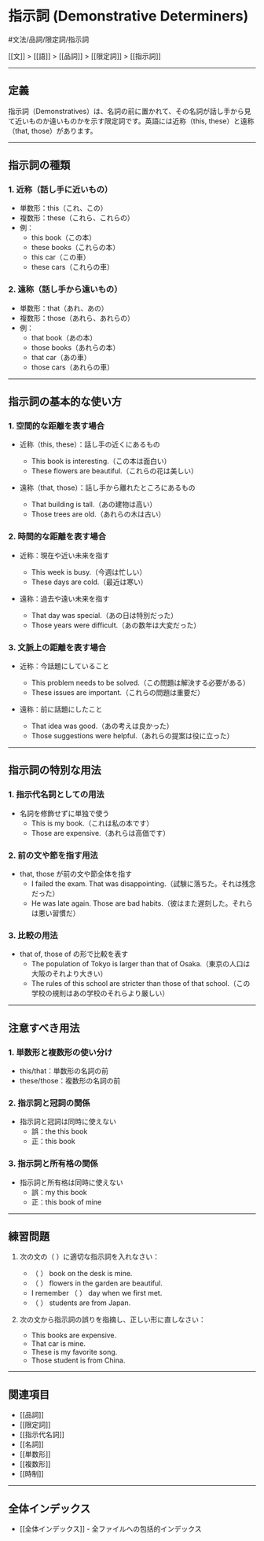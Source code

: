 ﻿# 指示詞 (Demonstrative Determiners)

#文法/品詞/限定詞/指示詞

[[文]] > [[語]] > [[品詞]] > [[限定詞]] > [[指示詞]]

---

## 定義
指示詞（Demonstratives）は、名詞の前に置かれて、その名詞が話し手から見て近いものか遠いものかを示す限定詞です。英語には近称（this, these）と遠称（that, those）があります。

---

## 指示詞の種類

### 1. 近称（話し手に近いもの）
- 単数形：this（これ、この）
- 複数形：these（これら、これらの）
- 例：
  - this book（この本）
  - these books（これらの本）
  - this car（この車）
  - these cars（これらの車）

### 2. 遠称（話し手から遠いもの）
- 単数形：that（あれ、あの）
- 複数形：those（あれら、あれらの）
- 例：
  - that book（あの本）
  - those books（あれらの本）
  - that car（あの車）
  - those cars（あれらの車）

---

## 指示詞の基本的な使い方

### 1. 空間的な距離を表す場合
- 近称（this, these）：話し手の近くにあるもの
  - This book is interesting.（この本は面白い）
  - These flowers are beautiful.（これらの花は美しい）

- 遠称（that, those）：話し手から離れたところにあるもの
  - That building is tall.（あの建物は高い）
  - Those trees are old.（あれらの木は古い）

### 2. 時間的な距離を表す場合
- 近称：現在や近い未来を指す
  - This week is busy.（今週は忙しい）
  - These days are cold.（最近は寒い）

- 遠称：過去や遠い未来を指す
  - That day was special.（あの日は特別だった）
  - Those years were difficult.（あの数年は大変だった）

### 3. 文脈上の距離を表す場合
- 近称：今話題にしていること
  - This problem needs to be solved.（この問題は解決する必要がある）
  - These issues are important.（これらの問題は重要だ）

- 遠称：前に話題にしたこと
  - That idea was good.（あの考えは良かった）
  - Those suggestions were helpful.（あれらの提案は役に立った）

---

## 指示詞の特別な用法

### 1. 指示代名詞としての用法
- 名詞を修飾せずに単独で使う
  - This is my book.（これは私の本です）
  - Those are expensive.（あれらは高価です）

### 2. 前の文や節を指す用法
- that, those が前の文や節全体を指す
  - I failed the exam. That was disappointing.（試験に落ちた。それは残念だった）
  - He was late again. Those are bad habits.（彼はまた遅刻した。それらは悪い習慣だ）

### 3. 比較の用法
- that of, those of の形で比較を表す
  - The population of Tokyo is larger than that of Osaka.（東京の人口は大阪のそれより大きい）
  - The rules of this school are stricter than those of that school.（この学校の規則はあの学校のそれらより厳しい）

---

## 注意すべき用法

### 1. 単数形と複数形の使い分け
- this/that：単数形の名詞の前
- these/those：複数形の名詞の前

### 2. 指示詞と冠詞の関係
- 指示詞と冠詞は同時に使えない
  - 誤：the this book
  - 正：this book

### 3. 指示詞と所有格の関係
- 指示詞と所有格は同時に使えない
  - 誤：my this book
  - 正：this book of mine

---

## 練習問題
1. 次の文の（  ）に適切な指示詞を入れなさい：
   - （  ） book on the desk is mine.
   - （  ） flowers in the garden are beautiful.
   - I remember （  ） day when we first met.
   - （  ） students are from Japan.

2. 次の文から指示詞の誤りを指摘し、正しい形に直しなさい：
   - This books are expensive.
   - That car is mine.
   - These is my favorite song.
   - Those student is from China.

---

## 関連項目
- [[品詞]]
- [[限定詞]]
- [[指示代名詞]]
- [[名詞]]
- [[単数形]]
- [[複数形]]
- [[時制]]

---

## 全体インデックス
- [[全体インデックス]] - 全ファイルへの包括的インデックス 